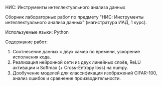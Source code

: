 НИС: Инструменты интеллектуального анализа данных

Сборник лабораторных работ по предмету "НИС: Инструменты интеллектуального анализа данных" (магистратура ИАД, 1 курс).

Используемые языки: Python

Содержание работ:

1.  Соотнесение данных с двух камер по времени, ускорение исполнения кода.
2.  Реализация нейронной сети из двух линейных слоёв, ReLU активации и Softmax (+ Cross-Entropy loss) на numpy.
3.  Дообучение моделей для классификация изображений CIFAR-100, анализ ошибок и сравнение производительности.

